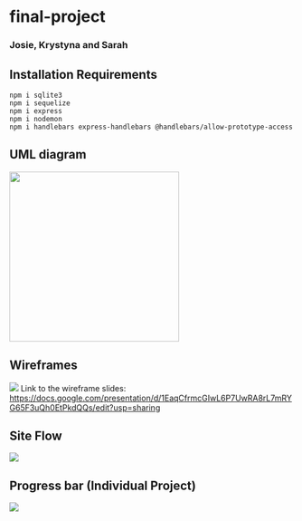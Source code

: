 # final-project
### Josie, Krystyna and Sarah
## Installation Requirements
```
npm i sqlite3
npm i sequelize
npm i express
npm i nodemon
npm i handlebars express-handlebars @handlebars/allow-prototype-access
```
## UML diagram
<a href="url"><img src="https://user-images.githubusercontent.com/72227066/97570102-576b8e00-19df-11eb-8dc9-c8e91a4611e0.png" align="center" height="300" ></a>
## Wireframes
![](https://user-images.githubusercontent.com/72227066/98265049-7f7b6400-1f80-11eb-9c94-b2f7a7c57add.png)
Link to the wireframe slides: https://docs.google.com/presentation/d/1EaqCfrmcGIwL6P7UwRA8rL7mRYG65F3uQh0EtPkdQQs/edit?usp=sharing
## Site Flow
![](https://user-images.githubusercontent.com/72227066/98265202-b6ea1080-1f80-11eb-9971-a4f00e8a7353.png)
## Progress bar (Individual Project)
![](https://user-images.githubusercontent.com/72227066/98234890-04eb1e00-1f59-11eb-9e78-08bb8f7e703e.png)
